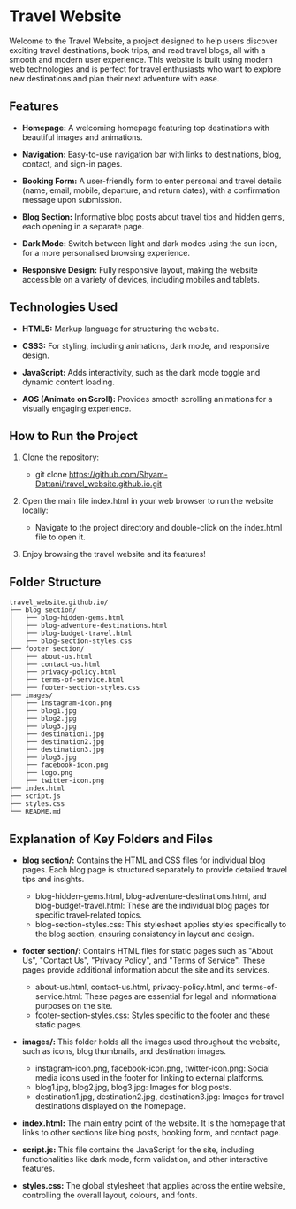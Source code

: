 # **Travel Website**

Welcome to the Travel Website, a project designed to help users discover exciting travel destinations, book trips, and read travel blogs, all with a smooth and modern user experience. This website is built using modern web technologies and is perfect for travel enthusiasts who want to explore new destinations and plan their next adventure with ease.

## **Features**
  
  - **Homepage:** A welcoming homepage featuring top destinations with beautiful images and animations.
  
  - **Navigation:** Easy-to-use navigation bar with links to destinations, blog, contact, and sign-in pages.
  
  - **Booking Form:** A user-friendly form to enter personal and travel details (name, email, mobile, departure, and return dates), with a confirmation message upon submission.
  
  - **Blog Section:** Informative blog posts about travel tips and hidden gems, each opening in a separate page.
  
  - **Dark Mode:** Switch between light and dark modes using the sun icon, for a more personalised browsing experience.
  
  - **Responsive Design:** Fully responsive layout, making the website accessible on a variety of devices, including mobiles and tablets.

## **Technologies Used**
  
  - **HTML5:** Markup language for structuring the website.
  
  - **CSS3:** For styling, including animations, dark mode, and responsive design.
  
  - **JavaScript:** Adds interactivity, such as the dark mode toggle and dynamic content loading.
  
  - **AOS (Animate on Scroll):** Provides smooth scrolling animations for a visually engaging experience.

## **How to Run the Project**

1. Clone the repository:
   - git clone https://github.com/Shyam-Dattani/travel_website.github.io.git

2. Open the main file index.html in your web browser to run the website locally:
   - Navigate to the project directory and double-click on the index.html file to open it.

3. Enjoy browsing the travel website and its features!

## **Folder Structure**
```
travel_website.github.io/
├── blog section/
│   ├── blog-hidden-gems.html
│   ├── blog-adventure-destinations.html
│   ├── blog-budget-travel.html
│   ├── blog-section-styles.css
├── footer section/
│   ├── about-us.html
│   ├── contact-us.html
│   ├── privacy-policy.html
│   ├── terms-of-service.html
│   ├── footer-section-styles.css
├── images/
│   ├── instagram-icon.png
│   ├── blog1.jpg
│   ├── blog2.jpg
│   ├── blog3.jpg
│   ├── destination1.jpg
│   ├── destination2.jpg
│   ├── destination3.jpg
│   ├── blog3.jpg
│   ├── facebook-icon.png
│   ├── logo.png
│   ├── twitter-icon.png
├── index.html
├── script.js
├── styles.css
└── README.md
```

## **Explanation of Key Folders and Files**

- **blog section/:** Contains the HTML and CSS files for individual blog pages. Each blog page is structured separately to provide detailed travel tips and insights.
    - blog-hidden-gems.html, blog-adventure-destinations.html, and blog-budget-travel.html: These are the individual blog pages for specific travel-related topics.
    - blog-section-styles.css: This stylesheet applies styles specifically to the blog section, ensuring consistency in layout and design.

- **footer section/:** Contains HTML files for static pages such as "About Us", "Contact Us", "Privacy Policy", and "Terms of Service". These pages provide additional information about the site and its services.
    - about-us.html, contact-us.html, privacy-policy.html, and terms-of-service.html: These pages are essential for legal and informational purposes on the site.
    - footer-section-styles.css: Styles specific to the footer and these static pages.

- **images/:** This folder holds all the images used throughout the website, such as icons, blog thumbnails, and destination images.
  - instagram-icon.png, facebook-icon.png, twitter-icon.png: Social media icons used in the footer for linking to external platforms.
  - blog1.jpg, blog2.jpg, blog3.jpg: Images for blog posts.
  - destination1.jpg, destination2.jpg, destination3.jpg: Images for travel destinations displayed on the homepage.

- **index.html:** The main entry point of the website. It is the homepage that links to other sections like blog posts, booking form, and contact page.

- **script.js:** This file contains the JavaScript for the site, including functionalities like dark mode, form validation, and other interactive features.

- **styles.css:** The global stylesheet that applies across the entire website, controlling the overall layout, colours, and fonts.

